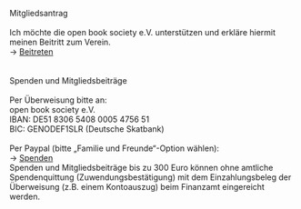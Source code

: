 Mitgliedsantrag  
\
Ich möchte die open book society e.V. unterstützen und erkläre hiermit meinen Beitritt zum Verein.  
→ [Beitreten](https://forms.gle/cbyK2GpbFPEC9jvG9)  
\
\
Spenden und Mitgliedsbeiträge  
\
Per Überweisung bitte an:  
open book society e.V.    
IBAN: DE51 8306 5408 0005 4756 51  
BIC: GENODEF1SLR (Deutsche Skatbank)  
\
Per Paypal (bitte „Familie und Freunde“-Option wählen):  
→ [Spenden](https://paypal.me/openbooksociety)
\
Spenden und Mitgliedsbeiträge bis zu 300 Euro können ohne amtliche Spendenquittung (Zuwendungsbestätigung) mit dem Einzahlungsbeleg der Überweisung (z.B. einem Kontoauszug) beim Finanzamt eingereicht werden.
